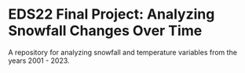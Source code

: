 # EDS22 Final Project: Analyzing Snowfall Changes Over Time

A repository for analyzing snowfall and temperature variables from the years 2001 - 2023. 

